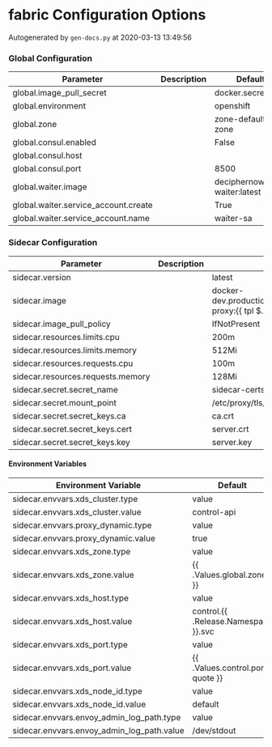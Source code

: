 # fabric Configuration Options

Autogenerated by `gen-docs.py` at 2020-03-13 13:49:56

### Global Configuration

| Parameter                            | Description | Default                       |
|--------------------------------------|-------------|-------------------------------|
| global.image_pull_secret             |             | docker.secret                 |
| global.environment                   |             | openshift                     |
| global.zone                          |             | zone-default-zone             |
| global.consul.enabled                |             | False                         |
| global.consul.host                   |             |                               |
| global.consul.port                   |             | 8500                          |
| global.waiter.image                  |             | deciphernow/k8s-waiter:latest |
| global.waiter.service_account.create |             | True                          |
| global.waiter.service_account.name   |             | waiter-sa                     |

### Sidecar Configuration

| Parameter                         | Description | Default                                                                                         |
|-----------------------------------|-------------|-------------------------------------------------------------------------------------------------|
| sidecar.version                   |             | latest                                                                                          |
| sidecar.image                     |             | docker-dev.production.deciphernow.com/deciphernow/gm-proxy:{{ tpl $.Values.sidecar.version $ }} |
| sidecar.image_pull_policy         |             | IfNotPresent                                                                                    |
| sidecar.resources.limits.cpu      |             | 200m                                                                                            |
| sidecar.resources.limits.memory   |             | 512Mi                                                                                           |
| sidecar.resources.requests.cpu    |             | 100m                                                                                            |
| sidecar.resources.requests.memory |             | 128Mi                                                                                           |
| sidecar.secret.secret_name        |             | sidecar-certs                                                                                   |
| sidecar.secret.mount_point        |             | /etc/proxy/tls/sidecar                                                                          |
| sidecar.secret.secret_keys.ca     |             | ca.crt                                                                                          |
| sidecar.secret.secret_keys.cert   |             | server.crt                                                                                      |
| sidecar.secret.secret_keys.key    |             | server.key                                                                                      |

#### Environment Variables

| Environment Variable                       | Default                              |
|--------------------------------------------|--------------------------------------|
| sidecar.envvars.xds_cluster.type           | value                                |
| sidecar.envvars.xds_cluster.value          | control-api                          |
| sidecar.envvars.proxy_dynamic.type         | value                                |
| sidecar.envvars.proxy_dynamic.value        | true                                 |
| sidecar.envvars.xds_zone.type              | value                                |
| sidecar.envvars.xds_zone.value             | {{ .Values.global.zone }}            |
| sidecar.envvars.xds_host.type              | value                                |
| sidecar.envvars.xds_host.value             | control.{{ .Release.Namespace }}.svc |
| sidecar.envvars.xds_port.type              | value                                |
| sidecar.envvars.xds_port.value             | {{ .Values.control.port \| quote }}  |
| sidecar.envvars.xds_node_id.type           | value                                |
| sidecar.envvars.xds_node_id.value          | default                              |
| sidecar.envvars.envoy_admin_log_path.type  | value                                |
| sidecar.envvars.envoy_admin_log_path.value | /dev/stdout                          |

